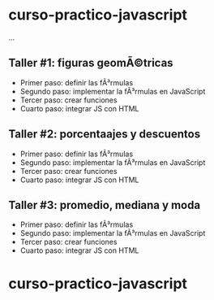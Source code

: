 # curso-practico-javascript

...

## Taller #1: figuras geomÃ©tricas

- Primer paso: definir las fÃ³rmulas
- Segundo paso: implementar la fÃ³rmulas en JavaScript 
- Tercer paso: crear funciones
- Cuarto paso: integrar JS con HTML

## Taller #2: porcentaajes y descuentos

- Primer paso: definir las fÃ³rmulas
- Segundo paso: implementar la fÃ³rmulas en JavaScript 
- Tercer paso: crear funciones
- Cuarto paso: integrar JS con HTML

## Taller #3: promedio, mediana y moda

- Primer paso: definir las fÃ³rmulas
- Segundo paso: implementar la fÃ³rmulas en JavaScript 
- Tercer paso: crear funciones
- Cuarto paso: integrar JS con HTML
# curso-practico-javascript